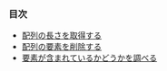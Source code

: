 ### 目次

* [配列の長さを取得する](https://github.com/siman-man/Manaby/blob/master/document/tips/Array/length.md)
* [配列の要素を削除する](https://github.com/siman-man/Manaby/blob/master/document/tips/Array/delete.md)
* [要素が含まれているかどうかを調べる](https://github.com/siman-man/Manaby/blob/master/document/tips/Array/include.md)
